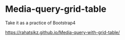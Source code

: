 # Media-query-grid-table
Take it as a practice of Bootstrap4


https://rahatsikz.github.io/Media-query-with-grid-table/
